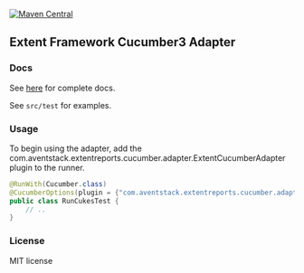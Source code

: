 [![Maven Central](https://img.shields.io/maven-central/v/com.aventstack/extentreports-cucumber3-adapter.svg?maxAge=300)](http://search.maven.org/#search|ga|1|g:"com.aventstack")

## Extent Framework Cucumber3 Adapter

### Docs

See [here](http://extentreports.com/docs/versions/4/java/cucumber3.html) for complete docs.

See `src/test` for examples.

### Usage

To begin using the adapter, add the com.aventstack.extentreports.cucumber.adapter.ExtentCucumberAdapter plugin to the runner.

```java
@RunWith(Cucumber.class)
@CucumberOptions(plugin = {"com.aventstack.extentreports.cucumber.adapter.ExtentCucumberAdapter:"})
public class RunCukesTest {
	// ..
}
```

### License

MIT license

